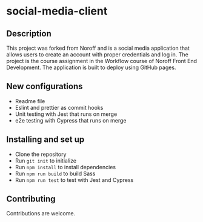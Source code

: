 # social-media-client

## Description
This project was forked from Noroff and is a social media application that allows users to create an account with proper credentials and log in.
The project is the course assignment in the Workflow course of Noroff Front End Development.
The application is built to deploy using GitHub pages.

## New configurations
- Readme file
- Eslint and prettier as commit hooks
- Unit testing with Jest that runs on merge
- e2e testing with Cypress that runs on merge

## Installing and set up
- Clone the repository
- Run `git init` to initialize
- Run `npm install` to install dependencies
- Run `npm run build` to build Sass
- Run `npm run test` to test with Jest and Cypress

## Contributing
Contributions are welcome.

